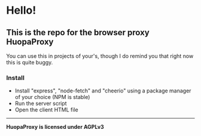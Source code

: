 # Hello!
## This is the repo for the browser proxy HuopaProxy

You can use this in projects of your's, though I do remind you that right now this is quite buggy.

### Install
- Install "express", "node-fetch" and "cheerio" using a package manager of your choice (NPM is stable)
- Run the server script
- Open the client HTML file

---

**HuopaProxy is licensed under AGPLv3**
